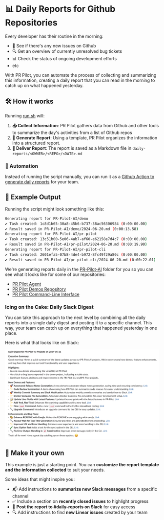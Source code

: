 # 📊 Daily Reports for Github Repositories

Every developer has their routine in the morning:
- 🐛 See if there's any new issues on Github
- 🔍 Get an overview of currently unresolved bug tickets
- 📊 Check the status of ongoing development efforts
- etc

With PR Pilot, you can automate the process of collecting and summarizing this information, creating a daily report that you can read in the morning to catch up on what happened yesterday.

## 🛠️ How it works

Running [run.sh](run.sh) will:

1. **📥 Collect Information**: PR Pilot gathers data from Github and other tools to summarize the day's activities from a list of Github repos
2. **📝 Generate Report**: Using a template, PR Pilot organizes the information into a structured report.
3. **💾 Deliver Report**: The report is saved as a Markdown file in `daily-reports/<OWNER>/<REPO>/<DATE>.md`

### 🤖 Automation

Instead of running the script manually, you can run it as a [Github Action to generate daily reports](../.github/workflows/daily-report.yml) for your team.

## 📄 Example Output

Running the script might look something like this:

```bash
Generating report for PR-Pilot-AI/demo
✔ Task created: 1c8d1b65-30a8-45b6-b737-38ac56306984 (0:00:00.00)
✔ Result saved in PR-Pilot-AI/demo/2024-06-20.md (0:00:13.58)
Generating report for PR-Pilot-AI/pr-pilot
✔ Task created: 13c51b00-5e06-4ab7-af60-e62158e7d4c7 (0:00:00.00)
✔ Result saved in PR-Pilot-AI/pr-pilot/2024-06-20.md (0:00:19.90)
Generating report for PR-Pilot-AI/pr-pilot-cli
✔ Task created: 2601efa5-07b8-4de4-b972-8fc49f29a80c (0:00:00.00)
✔ Result saved in PR-Pilot-AI/pr-pilot-cli/2024-06-20.md (0:00:22.01)
```

We're generating reports daily in the [PR-Pilot-AI](PR-Pilot-AI) folder for you
so you can see what it looks like for some of our repositories:
- [PR Pilot Agent](PR-Pilot-AI/pr-pilot-cli)
- [PR Pilot Demos Repository](PR-Pilot-AI/demo)
- [PR Pilot Command-Line Interface](PR-Pilot-AI/pr-pilot)

### Icing on the Cake: Daily Slack Digest
You can take this approach to the next level by combining all the daily reports into a single daily digest and posting it to a specific channel. 
This way, your team can catch up on everything that happened yesterday in one place.

Here is what that looks like on Slack:

![Daily Report in Slack](slack_screenshot.png)

## 🎨 Make it your own
This example is just a starting point. You can **customize the report template and the information collected** to suit your needs.

Some ideas that might inspire you:
- 📬 Add instructions to **summarize new Slack messages** from a specific channel
- ✅ Include a section on **recently closed issues** to highlight progress
- 📢 **Post the report to #daily-reports on Slack** for easy access
- 🔍 Add instructions to find **new Linear issues** created by your team